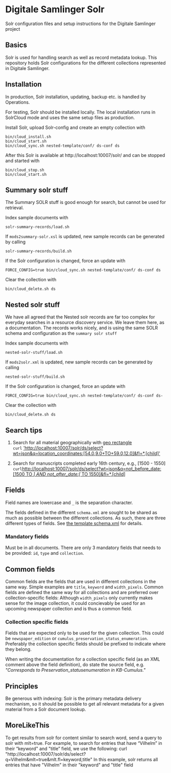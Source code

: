 # Digitale Samlinger Solr
Solr configuration files and setup instructions for the Digitale Samlinger project

## Basics
Solr is used for handling search as well as record metadata lookup.
This repository holds Solr configurations for the different collections
represented in Digitale Samlinger.

## Installation
In production, Solr installation, updating, backup etc. is handled by Operations.

For testing, Solr should be installed locally. The local installation runs in SolrCloud mode
and uses the same setup files as production. 

Install Solr, upload Solr-config and create an empty collection with
```
bin/cloud_install.sh
bin/cloud_start.sh
bin/cloud_sync.sh nested-template/conf/ ds-conf ds
```

After this Solr is available at http://localhost:10007/solr/ and can be stopped and started with
```
bin/cloud_stop.sh
bin/cloud_start.sh
```
## Summary solr stuff

The Summary SOLR stuff is good enough for search, but cannot be used for retrieval.

Index sample documents with 

```
solr-summary-records/load.sh
```

If `mods2summary-solr.xsl` is updated, new sample records can be generated by calling

```
solr-summary-records/build.sh
```

If the Solr configuration is changed, force an update with

```
FORCE_CONFIG=true bin/cloud_sync.sh nested-template/conf/ ds-conf ds
```

Clear the collection with 

```
bin/cloud_delete.sh ds
```
## Nested solr stuff

We have all agreed that the Nested solr records are far too complex
for everyday searches in a resource discovery service. We leave them
here, as a documentation. The records works nicely, and is using the
same SOLR schema and configuration as the `summary solr stuff`

Index sample documents with

```
nested-solr-stuff/load.sh
```

If `mods2solr.xml` is updated, new sample records can be generated by calling

```
nested-solr-stuff/build.sh
```

If the Solr configuration is changed, force an update with
```
FORCE_CONFIG=true bin/cloud_sync.sh nested-template/conf/ ds-conf ds-
```

Clear the collection with 
```
bin/cloud_delete.sh ds
```


## Search tips
1. Search for all material geographically with [geo rectangle](https://lucene.apache.org/solr/guide/8_1/spatial-search.html#filtering-by-an-arbitrary-rectangle)  
`curl` ['http://localhost:10007/solr/ds/select?wt=json&q=location_coordinates:\[54.0,9.0+TO+59.0,12.0\]&fl=*,\[child\]'](http://localhost:10007/solr/ds/select?wt=json&q=location_coordinates:\[54.0,9.0+TO+59.0,12.0\]&fl=*,\[child\])

2. Search for manuscripts completed early 16th century, e.g., [1500 - 1550]
 `curl`[http://localhost:10007/solr/ds/select?wt=json&q=not_before_date:\[1500 TO *\] AND not_after_date:\[* TO 1550\]&fl=*,\[child\]](http://localhost:10007/solr/ds/select?wt=json&q=not_before_date:\[1500+TO+*\]+AND+not_after_date:\[*+TO+1550\]&fl=*,\[child\])

## Fields
Field names are lowercase and `_` is the separation character.

The fields defined in the different `schema.xml` are sought to be shared as much as possible
 between the different collections. As such, there are three different types of fields. 
 See [the template schema.xml](template/conf/schema.xml) for details.

### Mandatory fields
Must be in all documents. There are only 3 mandatory fields that needs to be provided:
`id`, `type` and `collection`.

## Common fields
Common fields are the fields that are used in different collections in the same way.
Simple examples are `title`, `keyword` and `width_pixels`. Common fields are defined
the same way for all collections and are preferred over collection-specific fields:
Although `width_pixels` only currently makes sense for the image collection, it could
concievably be used for an upcoming newspaper collection and is thus a common field.

### Collection specific fields
Fields that are expected only to be used for the given collection. This could be
`newspaper_edition` or `cumulus_preservation_status_enumeration`. Preferably the
collection specific fields should be prefixed to indicate where they belong.

When writing the documentation for a collection specific field (as an XML comment
above the field definition), do state the source field, e.g. _"Corresponds to
 Preservation_statusenumeration in KB-Cumulus."_ 


## Principles
Be generous with indexing: Solr is the primary metadata delivery mechanism, so it should be
possible to get all relevant metadata for a given material from a Solr document lookup. 

## MoreLikeThis
To get results from solr for content similar to search word, send a query to solr with mlt=true. For example, to search for entries that have “Vilhelm” in their “keyword" and "title” field, we use the following:
 curl "http://localhost:10007/solr/ds/select?q=Vilhelm&mlt=true&mlt.fl=keyword,title"
In this example, solr returns all entries that have "Vilhelm" in their "keyword" and "title" field
